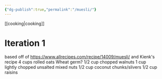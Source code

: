 ```yaml
---
{"dg-publish":true,"permalink":"/muesli/"}
---
```


[[cooking\|cooking]]

# Iteration 1
based off of https://www.allrecipes.com/recipe/14009/muesli/ and Kienk's recipe
4 cups rolled oats
Wheat germ?
1/2 cup chopped walnuts
1 cup lightly chopped unsalted mixed nuts
1/2 cup coconut chunks/slivers
1/2 cup raisins
